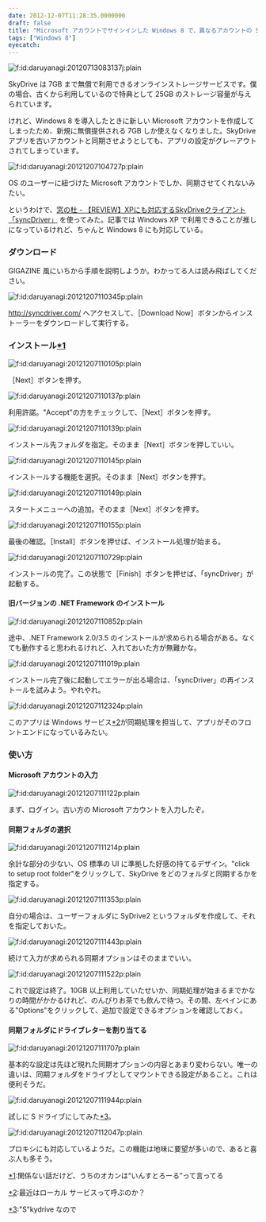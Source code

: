 ```yaml
---
date: 2012-12-07T11:28:35.0000000
draft: false
title: "Microsoft アカウントでサインインした Windows 8 で、異なるアカウントの SkyDrive を同期させる"
tags: ["Windows 8"]
eyecatch: 
---
```

<p><span itemscope itemtype="http://schema.org/Photograph"><img src="20120713083137.jpg" alt="f:id:daruyanagi:20120713083137j:plain" title="f:id:daruyanagi:20120713083137j:plain" class="hatena-fotolife" itemprop="image"></span></p><p>SkyDrive は 7GB まで無償で利用できるオンラインストレージサービスです。僕の場合、古くから利用しているので特典として 25GB のストレージ容量が与えられています。</p><p>けれど、Windows 8 を導入したときに新しい Microsoft アカウントを作成してしまったため、新規に無償提供される 7GB しか使えなくなりました。SkyDrive アプリを古いアカウントと同期させようとしても、アプリの設定がグレーアウトされてしまっています。</p><p><span itemscope itemtype="http://schema.org/Photograph"><img src="20121207104727.png" alt="f:id:daruyanagi:20121207104727p:plain" title="f:id:daruyanagi:20121207104727p:plain" class="hatena-fotolife" itemprop="image"></span></p><p>OS のユーザーに紐づけた Microsoft アカウントでしか、同期させてくれないみたい。</p><p>というわけで、<a href="http://www.forest.impress.co.jp/docs/review/20121119_574024.html">&#x7A93;&#x306E;&#x675C; - &#x3010;REVIEW&#x3011;XP&#x306B;&#x3082;&#x5BFE;&#x5FDC;&#x3059;&#x308B;SkyDrive&#x30AF;&#x30E9;&#x30A4;&#x30A2;&#x30F3;&#x30C8;&#x300C;syncDriver&#x300D;</a> を使ってみた。記事では Windows XP で利用できることが推しになっているけれど、ちゃんと Windows 8 にも対応している。</p>

<div class="section">
<h3>ダウンロード</h3>
<p>GIGAZINE 風にいちから手順を説明しようか。わかってる人は読み飛ばしてください。</p><p><span itemscope itemtype="http://schema.org/Photograph"><img src="20121207110345.png" alt="f:id:daruyanagi:20121207110345p:plain" title="f:id:daruyanagi:20121207110345p:plain" class="hatena-fotolife" itemprop="image"></span></p><p><a href="http://syncdriver.com/">http://syncdriver.com/</a> へアクセスして、［Download Now］ボタンからインストーラーをダウンロードして実行する。</p>

</div>
<div class="section">
<h3>インストール<a href="#f1" name="fn1" title="関係ない話だけど、うちのオカンは“いんすとろーる”って言ってる">*1</a></h3>
<p><span itemscope itemtype="http://schema.org/Photograph"><img src="20121207110105.png" alt="f:id:daruyanagi:20121207110105p:plain" title="f:id:daruyanagi:20121207110105p:plain" class="hatena-fotolife" itemprop="image"></span></p><p>［Next］ボタンを押す。</p><p><span itemscope itemtype="http://schema.org/Photograph"><img src="20121207110137.png" alt="f:id:daruyanagi:20121207110137p:plain" title="f:id:daruyanagi:20121207110137p:plain" class="hatena-fotolife" itemprop="image"></span></p><p>利用許諾。"Accept"の方をチェックして、［Next］ボタンを押す。</p><p><span itemscope itemtype="http://schema.org/Photograph"><img src="20121207110139.png" alt="f:id:daruyanagi:20121207110139p:plain" title="f:id:daruyanagi:20121207110139p:plain" class="hatena-fotolife" itemprop="image"></span></p><p>インストール先フォルダを指定。そのまま［Next］ボタンを押していい。</p><p><span itemscope itemtype="http://schema.org/Photograph"><img src="20121207110145.png" alt="f:id:daruyanagi:20121207110145p:plain" title="f:id:daruyanagi:20121207110145p:plain" class="hatena-fotolife" itemprop="image"></span></p><p>インストールする機能を選択。そのまま［Next］ボタンを押す。</p><p><span itemscope itemtype="http://schema.org/Photograph"><img src="20121207110149.png" alt="f:id:daruyanagi:20121207110149p:plain" title="f:id:daruyanagi:20121207110149p:plain" class="hatena-fotolife" itemprop="image"></span></p><p>スタートメニューへの追加。そのまま［Next］ボタンを押す。</p><p><span itemscope itemtype="http://schema.org/Photograph"><img src="20121207110155.png" alt="f:id:daruyanagi:20121207110155p:plain" title="f:id:daruyanagi:20121207110155p:plain" class="hatena-fotolife" itemprop="image"></span></p><p>最後の確認。［Install］ボタンを押せば、インストール処理が始まる。</p><p><span itemscope itemtype="http://schema.org/Photograph"><img src="20121207110729.png" alt="f:id:daruyanagi:20121207110729p:plain" title="f:id:daruyanagi:20121207110729p:plain" class="hatena-fotolife" itemprop="image"></span></p><p>インストールの完了。この状態で［Finish］ボタンを押せば、「syncDriver」が起動する。</p>

<div class="section">
<h4>旧バージョンの .NET Framework のインストール</h4>
<p><span itemscope itemtype="http://schema.org/Photograph"><img src="20121207110852.png" alt="f:id:daruyanagi:20121207110852p:plain" title="f:id:daruyanagi:20121207110852p:plain" class="hatena-fotolife" itemprop="image"></span></p><p>途中、.NET Framework 2.0/3.5 のインストールが求められる場合がある。なくても動作すると思われるけれど、入れておいた方が無難かな。</p><p><span itemscope itemtype="http://schema.org/Photograph"><img src="20121207111019.png" alt="f:id:daruyanagi:20121207111019p:plain" title="f:id:daruyanagi:20121207111019p:plain" class="hatena-fotolife" itemprop="image"></span></p><p>インストール完了後に起動してエラーが出る場合は、「syncDriver」の再インストールを試みよう。やれやれ。</p><p><span itemscope itemtype="http://schema.org/Photograph"><img src="20121207112324.png" alt="f:id:daruyanagi:20121207112324p:plain" title="f:id:daruyanagi:20121207112324p:plain" class="hatena-fotolife" itemprop="image"></span></p><p>このアプリは Windows サービス<a href="#f2" name="fn2" title="最近はローカル サービスって呼ぶのか？">*2</a>が同期処理を担当して、アプリがそのフロントエンドになっているみたい。</p>

</div>
</div>
<div class="section">
<h3>使い方</h3>

<div class="section">
<h4>Microsoft アカウントの入力</h4>
<p><span itemscope itemtype="http://schema.org/Photograph"><img src="20121207111122.png" alt="f:id:daruyanagi:20121207111122p:plain" title="f:id:daruyanagi:20121207111122p:plain" class="hatena-fotolife" itemprop="image"></span></p><p>まず、ログイン。古い方の Microsoft アカウントを入力したぞ。</p>

</div>
<div class="section">
<h4>同期フォルダの選択</h4>
<p><span itemscope itemtype="http://schema.org/Photograph"><img src="20121207111214.png" alt="f:id:daruyanagi:20121207111214p:plain" title="f:id:daruyanagi:20121207111214p:plain" class="hatena-fotolife" itemprop="image"></span></p><p>余計な部分の少ない、OS 標準の UI に準拠した好感の持てるデザイン。"click to setup root folder"をクリックして、SkyDrive をどのフォルダと同期するかを指定する。</p><p><span itemscope itemtype="http://schema.org/Photograph"><img src="20121207111353.png" alt="f:id:daruyanagi:20121207111353p:plain" title="f:id:daruyanagi:20121207111353p:plain" class="hatena-fotolife" itemprop="image"></span></p><p>自分の場合は、ユーザーフォルダに SyDrive2 というフォルダを作成して、それを指定しておいた。</p><p><span itemscope itemtype="http://schema.org/Photograph"><img src="20121207111443.png" alt="f:id:daruyanagi:20121207111443p:plain" title="f:id:daruyanagi:20121207111443p:plain" class="hatena-fotolife" itemprop="image"></span></p><p>続けて入力が求められる同期オプションはそのままでいい。</p><p><span itemscope itemtype="http://schema.org/Photograph"><img src="20121207111522.png" alt="f:id:daruyanagi:20121207111522p:plain" title="f:id:daruyanagi:20121207111522p:plain" class="hatena-fotolife" itemprop="image"></span></p><p>これで設定は終了。10GB 以上利用していたせいか、同期処理が始まるまでかなりの時間がかかるけれど、のんびりお茶でも飲んで待つ。その間、左ペインにある"Options"をクリックして、追加で設定できるオプションを確認しておく。</p>

</div>
<div class="section">
<h4>同期フォルダにドライブレターを割り当てる</h4>
<p><span itemscope itemtype="http://schema.org/Photograph"><img src="20121207111707.png" alt="f:id:daruyanagi:20121207111707p:plain" title="f:id:daruyanagi:20121207111707p:plain" class="hatena-fotolife" itemprop="image"></span></p><p>基本的な設定は先ほど現れた同期オプションの内容とあまり変わらない。唯一の違いは、同期フォルダをドライブとしてマウントできる設定があること。これは便利そうだ。</p><p><span itemscope itemtype="http://schema.org/Photograph"><img src="20121207111944.png" alt="f:id:daruyanagi:20121207111944p:plain" title="f:id:daruyanagi:20121207111944p:plain" class="hatena-fotolife" itemprop="image"></span></p><p>試しに S ドライブにしてみた<a href="#f3" name="fn3" title=""S"kydrive なので">*3</a>。</p><p><span itemscope itemtype="http://schema.org/Photograph"><img src="20121207112047.png" alt="f:id:daruyanagi:20121207112047p:plain" title="f:id:daruyanagi:20121207112047p:plain" class="hatena-fotolife" itemprop="image"></span></p><p>プロキシにも対応しているようだ。この機能は地味に要望が多いので、あると喜ぶ人も多そう。</p>

</div>
</div><div class="footnote">
<p class="footnote"><a href="#fn1" name="f1" class="footnote-number">*1</a><span class="footnote-delimiter">:</span><span class="footnote-text">関係ない話だけど、うちのオカンは“いんすとろーる”って言ってる</span></p>
<p class="footnote"><a href="#fn2" name="f2" class="footnote-number">*2</a><span class="footnote-delimiter">:</span><span class="footnote-text">最近はローカル サービスって呼ぶのか？</span></p>
<p class="footnote"><a href="#fn3" name="f3" class="footnote-number">*3</a><span class="footnote-delimiter">:</span><span class="footnote-text">"S"kydrive なので</span></p>
</div>